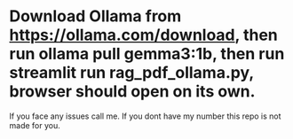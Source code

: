 # Download Ollama from https://ollama.com/download, then run ollama pull gemma3:1b, then run streamlit run rag_pdf_ollama.py, browser should open on its own.
If you face any issues call me. If you dont have my number this repo is not made for you. 